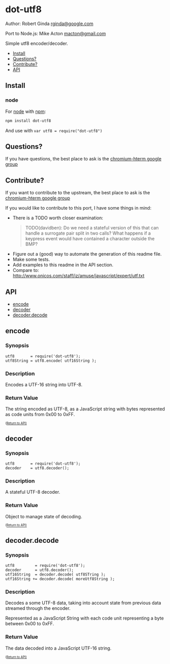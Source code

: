 # dot-utf8

Author: Robert Ginda <rginda@google.com>

Port to Node.js: Mike Acton <macton@gmail.com>

Simple utf8 encoder/decoder.

- [Install](#install)
- [Questions?](#questions)
- [Contribute?](#contribute)
- [API](#api)

## Install

### node
For [node](http://nodejs.org) with [npm](http://npmjs.org):

```bash
npm install dot-utf8
```

And use with `var utf8 = require("dot-utf8")`

## Questions?

If you have questions, the best place to ask is the [chromium-hterm google group](https://groups.google.com/a/chromium.org/forum/?fromgroups=#!forum/chromium-hterm)

## Contribute?

If you want to contribute to the upstream, the best place to ask is the [chromium-hterm google group](https://groups.google.com/a/chromium.org/forum/?fromgroups=#!forum/chromium-hterm)

If you would like to contribute to this port, I have some things in mind:
* There is a TODO worth closer examination:
    > TODO(davidben): Do we need a stateful version of this that can
    > handle a surrogate pair split in two calls? What happens if a
    > keypress event would have contained a character outside the BMP?
* Figure out a (good) way to automate the generation of this readme file.
* Make some tests.
* Add examples to this readme in the API section.
* Compare to: http://www.onicos.com/staff/iz/amuse/javascript/expert/utf.txt

## API
- [encode](#encode)
- [decoder](#decoder)
- [decoder.decode](#decoderdecode)

## encode

### Synopsis

    utf8       = require('dot-utf8');
    utf8String = utf8.encode( utf16String );

### Description

Encodes a UTF-16 string into UTF-8.

### Return Value

The string encoded as UTF-8, as a JavaScript
string with bytes represented as code units from 0x00 to 0xFF.

<sub><sup>([Return to API)](#api)</sup></sub>


## decoder

### Synopsis

    utf8       = require('dot-utf8');
    decoder    = utf8.decoder();

### Description

A stateful UTF-8 decoder.

### Return Value

Object to manage state of decoding.

<sub><sup>([Return to API)](#api)</sup></sub>

## decoder.decode

### Synopsis

    utf8         = require('dot-utf8');
    decoder      = utf8.decoder();
    utf16String  = decoder.decode( utf8STring );
    utf16String += decoder.decode( moreUtf8String );

### Description

Decodes a some UTF-8 data, taking into account state from previous
data streamed through the encoder.

Represented as a JavaScript String with each code unit representing
a byte between 0x00 to 0xFF.

### Return Value

The data decoded into a JavaScript UTF-16 string.

<sub><sup>([Return to API)](#api)</sup></sub>

